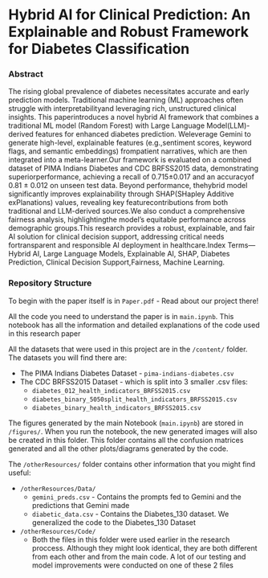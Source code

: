 # Hybrid AI for Clinical Prediction: An Explainable and Robust Framework for Diabetes Classification

### Abstract
The rising global prevalence of diabetes necessitates accurate and early prediction models. Traditional machine learning (ML) approaches often struggle with interpretabilityand leveraging rich, unstructured clinical insights. This paperintroduces a novel hybrid AI framework that combines a traditional ML model (Random Forest) with Large Language Model(LLM)-derived features for enhanced diabetes prediction. Weleverage Gemini to generate high-level, explainable features (e.g.,sentiment scores, keyword flags, and semantic embeddings) frompatient narratives, which are then integrated into a meta-learner.Our framework is evaluated on a combined dataset of PIMA Indians Diabetes and CDC BRFSS2015 data, demonstrating superiorperformance, achieving a recall of 0.715±0.017 and an accuracyof 0.81 ± 0.012 on unseen test data. Beyond performance, thehybrid model significantly improves explainability through SHAP(SHapley Additive exPlanations) values, revealing key featurecontributions from both traditional and LLM-derived sources.We also conduct a comprehensive fairness analysis, highlightingthe model’s equitable performance across demographic groups.This research provides a robust, explainable, and fair AI solution for clinical decision support, addressing critical needs fortransparent and responsible AI deployment in healthcare.Index Terms—Hybrid AI, Large Language Models, Explainable AI, SHAP, Diabetes Prediction, Clinical Decision Support,Fairness, Machine Learning.

### Repository Structure
To begin with the paper itself is in `Paper.pdf` - Read about our project there!

All the code you need to understand the paper is in `main.ipynb`. This notebook has all the information and detailed explanations of the code used in this research paper


All the datasets that were used in this project are in the `/content/` folder. The datasets you will find there are: 
 - The PIMA Indians Diabetes Dataset - `pima-indians-diabetes.csv`
 - The CDC BRFSS2015 Dataset - which is split into 3 smaller .csv files:
   - `diabetes_012_health_indicators_BRFSS2015.csv`
   - `diabetes_binary_5050split_health_indicators_BRFSS2015.csv`
   - `diabetes_binary_health_indicators_BRFSS2015.csv`

The figures generated by the main Notebook (`main.ipynb`) are stored in `/figures/`. When you run the notebook, the new generated images will also be created in this folder. This folder contains all the confusion matrices generated and all the other plots/diagrams generated by the code.


The `/otherResources/` folder contains other information that you might find useful:
 - `/otherResources/Data/`
    - `gemini_preds.csv` - Contains the prompts fed to Gemini and the predictions that Gemini made
    - `diabetic_data.csv` - Contains the Diabetes_130 dataset. We generalized the code to the Diabetes_130 Dataset
 - `/otherResources/Code/`
     - Both the files in this folder were used earlier in the research proccess. Although they might look identical, they are both different from each other and from the main code. A lot of our testing and model improvements were conducted on one of these 2 files